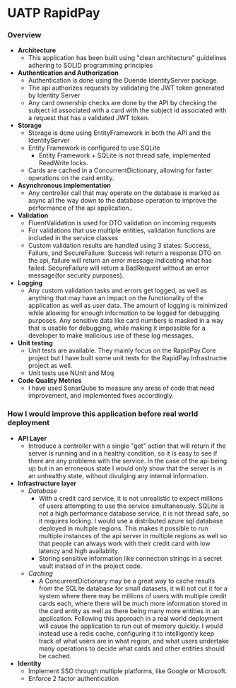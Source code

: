 # UATP RapidPay

### Overview
- **Architecture**
  - This application has been built using "clean architecture" guidelines adhering to SOLID programming principles
- **Authentication and Authorization**
  - Authentication is done using the Duende IdentityServer package.
  - The api authorizes requests by validating the JWT token generated by Identity Server
  - Any card ownership checks are done by the API by checking the subject id associated with a card with the subject id associated with a request that has a validated JWT token.
- **Storage**
  - Storage is done using EntityFramework in both the API and the IdentityServer
  - Entity Framework is configured to use SQLite
      - Entity Framework + SQLite is not thread safe, implemented ReadWrite locks.
  - Cards are cached in a ConcurrentDictionary, allowing for faster operations on the card entity.
- **Asynchronous implementation**
  - Any controller call that may operate on the database is marked as async all the way down to the database operation to improve the performance of the api application..
- **Validation**
  - FluentValidation is used for DTO validation on incoming requests
  - For validations that use multiple entities, validation functions are included in the service classes
  - Custom validation results are handled using 3 states: Success, Failure, and SecureFailure. Success will return a response DTO on the api, failure will return an error message indicating what has failed. SecureFailure will return a BadRequest without an error message(for security purposes).
- **Logging**
  - Any custom validation tasks and errors get logged, as well as anything that may have an impact on the functionality of the application as well as user data. The amount of logging is minimized while allowing for enough information to be logged for debugging purposes. Any sensitive data like card numbers is masked in a way that is usable for debugging, while making it impossible for a developer to make malicious use of these log messages.
- **Unit testing**
  - Unit tests are available. They mainly focus on the RapidPay.Core project but I have built some unit tests for the RapidPay.Infrastructre project as well.
  - Unit tests use NUnit and Moq
- **Code Quality Metrics**
  - I have used SonarQube to measure any areas of code that need improvement, and implemented fixes accordingly.

### How I would improve this application before real world deployment
- **API Layer**
  - Introduce a controller with a single "get" action that will return if the server is running and in a healthy condition, so it is easy to see if there are any problems with the service. In the case of the api being up but in an erroneous state I would only show that the server is in an unhealthy state, without divulging any internal information.
- **Infrastructure layer**
  - *Database*
      - With a credit card service, it is not unrealistic to expect millions of users attempting to use the service simultaneously. SQLite is not a high performance database service, it is not thread safe, so it requires locking. I would use a distributed azure sql database deployed in multiple regions. This makes it possible to run multiple instances of the api server in multiple regions as well so that people can always work with their credit card with low latency and high availablity.
      - Storing sensitive information like connection strings in a secret vault instead of in the project code.
  - *Caching*
      - A ConcurrentDictionary may be a great way to cache results from the SQLite database for small datasets, it will not cut it for a system where there may be millions of users with multiple credit cards each, where there will be much more information stored in the card entity as well as there being many more entities in an application. Following this approach in a real world deployment will cause the application to run out of memory quickly. I would instead use a redis cache, configuring it to intelligently keep track of what users are in what region, and what users undertake many operations to decide what cards and other entities should be cached.
- **Identity**
   - Implement SSO through multiple platforms, like Google or Microsoft.
   - Enforce 2 factor authentication
